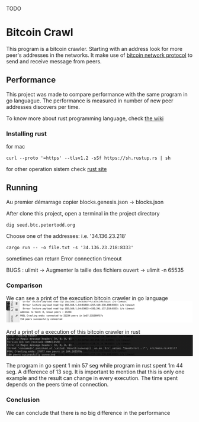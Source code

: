 TODO


# Bitcoin Crawl

This program is a bitcoin crawler. Starting with an address look for more peer's addresses in the networks.
It make use of [bitcoin network protocol](https://en.bitcoin.it/wiki/Protocol_documentation) to send and receive message from peers. 

## Performance

This project was made to compare performance with the same program in go languague.
The performance is measured in number of new peer addresses discovers per time.

To know more about rust programming language, check [the wiki](https://github.com/jazminsofiaf/bc-crawl/wiki/About-Rust)

### Installing rust
 for mac
```
curl --proto '=https' --tlsv1.2 -sSf https://sh.rustup.rs | sh
```
for other operation sistem check [rust site](https://www.rust-lang.org/learn/get-started)



## Running
Au premier démarrage copier blocks.genesis.json -> blocks.json

After clone this project, open a terminal in the project directory 
```
dig seed.btc.petertodd.org
```
Choose one of the addresses: i.e. '34.136.23.218'

```
cargo run -- -o file.txt -s '34.136.23.218:8333'
```

sometimes can return Error connection timeout

BUGS :
 ulimit -> Augmenter la taille des fichiers ouvert -> ulimit -n 65535


### Comparison
We can see a print of the execution bitcoin crawler in go language
![result in go ](https://github.com/jazminsofiaf/bc-crawl/blob/master/go.png)

And a print of a execution of this bitcoin crawler in rust
![result in rust](https://github.com/jazminsofiaf/bc-crawl/blob/master/rust.png)

The program in go spent 1 min 57 seg while program in rust spent 1m 44 seg. 
A difference of 13 seg. It is important to mention that this is only one example and the result can change in every execution. 
The time spent depends on the peers time of connection. 


### Conclusion
We can conclude that there is no big difference in the performance
